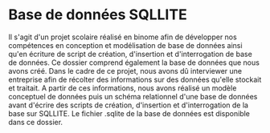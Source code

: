 # Base de données SQLLITE

Il s'agit d'un projet scolaire réalisé en binome afin de développer nos compétences en conception et modélisation de base de données ainsi qu'en écriture de script de création, d'insertion et d'interrogation de base de données.
Ce dossier comprend également la base de données que nous avons créé. Dans le cadre de ce projet, nous avons dû interviewer une entreprise afin de récolter des informations sur des données qu'elle stockait et traitait. 
A partir de ces informations, nous avons réalisé un modèle conceptuel de données puis un schéma relationnel d'une base de données avant d'écrire des scripts de création, d'insertion et d'interrogation de la base sur SQLLITE. 
Le fichier .sqlite de la base de données est disponible dans ce dossier.
